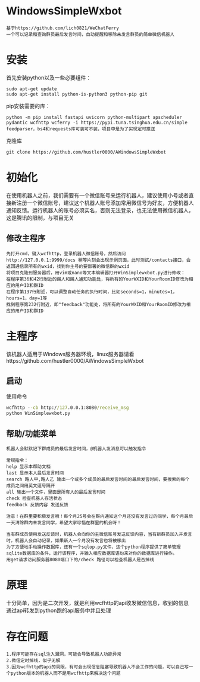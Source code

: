 # WindowsSimpleWxbot
```
基于https://github.com/lich0821/WeChatFerry
一个可以记录和查询群员最后发言时间，自动提醒和移除未发言群员的简单微信机器人
```
# 安装
首先安装python以及一些必要组件：
```shell
sudo apt-get update
sudo apt-get install python-is-python3 python-pip git
```
pip安装需要的库：
```shell
python -m pip install fastapi uvicorn python-multipart apscheduler pydantic wcfhttp wcferry -i https://pypi.tuna.tsinghua.edu.cn/simple
feedparser，bs4和requests库可装可不装，项目中是为了实现定时推送
```
克隆库
```shell
git clone https://github.com/hustler0000/AWindowsSimpleWxbot
```
# 初始化
在使用机器人之前，我们需要有一个微信账号来运行机器人，建议使用小号或者直接新注册一个微信账号，建议这个机器人账号添加常用微信号为好友，方便机器人通知反馈。运行机器人的账号必须实名，否则无法登录，也无法使用微信机器人，这是腾讯的限制，与项目无关
## 修改主程序
```
先打开cmd，键入wcfhttp，登录机器人微信账号，然后访问http://127.0.0.1:9999/docs 稍等片刻会出现示例页面，此时测试/contacts接口，会返回通信录所有的wxid，找到你主号的要部署的微信群的wxid
将项目克隆到服务器后，用vim或nano等文本编辑器打开WinSimplewxbot.py进行修改：
在程序第36和42行附近的踢人和踢人通知功能处，将所有的YourWXID和YourRoomID修改为相应的用户ID和群ID
在程序第137行附近，可以调整自动任务的执行时间，比如seconds=1，minutes=1，hours=1，day=1等
找到程序第232行附近，即"feedback"功能处，将所有的YourWXID和YourRoomID修改为相应的用户ID和群ID
```
# 主程序
该机器人适用于Windows服务器环境，linux服务器请看https://github.com/hustler0000/AWindowsSimpleWxbot
## 启动
使用命令
```cmd
wcfhttp --cb http://127.0.0.1:8080/receive_msg
python WinSimplewxbot.py
```
## 帮助/功能菜单
```
机器人会默默记下群成员的最后发言时间，@机器人发消息可以触发指令

常规指令：
help 显示本帮助文档
last 显示本人最后发言时间
search 路人甲,路人乙 输出一个或多个成员的最后发言时间的最后发言时间，要搜索的每个成员之间用英文逗号隔开
all 输出一个文件，里面是所有人的最后发言时间
check 检查机器人存活状态
feedback 反馈内容 发送反馈

注意！在群里要积极发言哦！每个月25号会在群内通知这个月还没有发言过的同学，每个月最后一天清除群内未发言同学，希望大家珍惜在群里的机会呀！

当有群成员使用发送反馈时，机器人会向你的主微信账号发送反馈内容，当有新群员加入并发言时，机器人会自动记录，如果新人一个月没有发言也将被移出
为了方便地手动操作数据库，还有一个sqlop.py文件，这个python程序提供了简单管理sqlite数据库的条件，运行该程序，并输入相应数据库语句来对你的数据库进行操作。
用get请求访问服务器8080端口下的/check 路径可以检查机器人是否掉线
```
# 原理
十分简单，因为是二次开发，就是利用wcfhttp的api收发微信信息，收到的信息通过api转发到python跑的api服务中并且处理
# 存在问题
```
1.程序可能存在sql注入漏洞，可能会导致机器人功能异常
2.微信定时掉线，似乎无解
3.因为wcfhttp的api的局限，有时会出现信息阻塞导致机器人不会工作的问题，可以自己写一个python版本的机器人而不是用wcfhttp来解决这个问题
```
